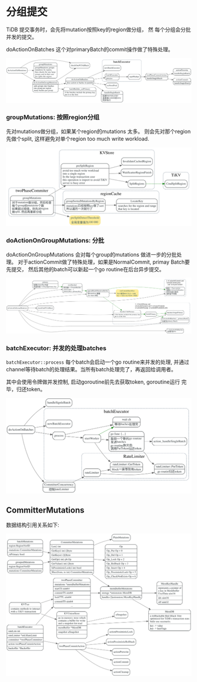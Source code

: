 # 分组提交

TiDB 提交事务时，会先将mutation按照key的region做分组，
然 每个分组会分批并发的提交。

doActionOnBatches 这个对primaryBatch的commit操作做了特殊处理。

![](./dot/doActionOnMuations.svg)

### groupMutations: 按照region分组

先对mutations做分组，如果某个region的mutations 太多。
则会先对那个region先做个split, 这样避免对单个region
too much write workload.

![](./dot/tidb_groupmutations.svg)

### doActionOnGroupMutations: 分批

doActionOnGroupMutations 会对每个group的mutations 做进一步的分批处理。
对于actionCommit做了特殊处理，如果是NormalCommit, primay Batch要先提交，
然后其他的batch可以新起一个go routine在后台异步提交。

![](./dot/tidb_doActionOnGroupMutations.svg)

### batchExecutor: 并发的处理batches

`batchExecutor::process` 每个batch会启动一个go routine来并发的处理,
并通过channel等待batch的处理结果。当所有batch处理完了，再返回给调用者。

其中会使用令牌做并发控制, 启动goroutine前先去获取token, goroutine运行
完毕，归还token。

![](./dot/tidb_doActionOnBatches.svg)

## CommitterMutations

数据结构引用关系如下:

![](./dot/commiter_mutations.svg)
